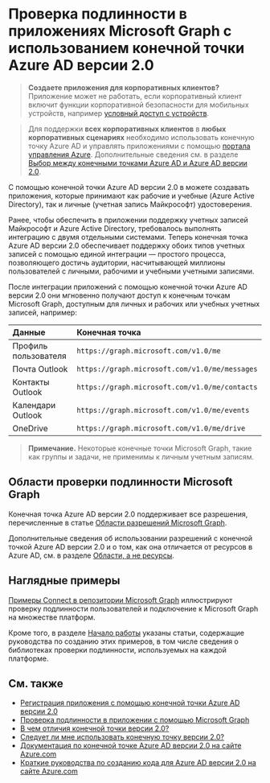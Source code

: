 # <a name="authenticate-microsoft-graph-apps-with-the-azure-ad-v2.0-endpoint"></a>Проверка подлинности в приложениях Microsoft Graph с использованием конечной точки Azure AD версии 2.0

> **Создаете приложения для корпоративных клиентов?** Приложение может не работать, если корпоративный клиент включит функции корпоративной безопасности для мобильных устройств, например <a href="https://azure.microsoft.com/en-us/documentation/articles/active-directory-conditional-access-device-policies/" target="_newtab">условный доступ с устройств</a>.  

> Для поддержки **всех корпоративных клиентов** в **любых корпоративных сценариях** необходимо использовать конечную точку Azure AD и управлять приложениями с помощью [портала управления Azure](https://aka.ms/aadapplist). Дополнительные сведения см. в разделе [Выбор между конечными точками Azure AD и Azure AD версии 2.0](auth_overview.md#deciding-between-azure-ad-and-the-v2-authentication-endpoint).


С помощью конечной точки Azure AD версии 2.0 в можете создавать приложения, которые принимают как рабочие и учебные (Azure Active Directory), так и личные (учетная запись Майкрософт) удостоверения.

Ранее, чтобы обеспечить в приложении поддержку учетных записей Майкрософт и Azure Active Directory, требовалось выполнять интеграцию с двумя отдельными системами. Теперь конечная точка Azure AD версии 2.0 обеспечивает поддержку обоих типов учетных записей с помощью единой интеграции — простого процесса, позволяющего достичь аудитории, насчитывающей миллионы пользователей с личными, рабочими и учебными учетными записями.  

После интеграции приложений с помощью конечной точки Azure AD версии 2.0 они мгновенно получают доступ к конечным точкам Microsoft Graph, доступным для личных и рабочих или учебных учетных записей, например: 

| Данные              | Конечная точка                                       |
|:------------------|:-----------------------------------------------|
| Профиль пользователя      | `https://graph.microsoft.com/v1.0/me`          |
| Почта Outlook      | `https://graph.microsoft.com/v1.0/me/messages` |
| Контакты Outlook  | `https://graph.microsoft.com/v1.0/me/contacts` |
| Календари Outlook | `https://graph.microsoft.com/v1.0/me/events`   |
| OneDrive          | `https://graph.microsoft.com/v1.0/me/drive`    |

 >**Примечание.** Некоторые конечные точки Microsoft Graph, такие как группы и задачи, не применимы к личным учетным записям.  

## <a name="microsoft-graph-authentication-scopes"></a>Области проверки подлинности Microsoft Graph

Конечная точка Azure AD версии 2.0 поддерживает все разрешения, перечисленные в статье [Области разрешений Microsoft Graph](permission_scopes.md). 

Дополнительные сведения об использовании разрешений с конечной точкой Azure AD версии 2.0 и о том, как она отличается от ресурсов в Azure AD, см. в разделе <a href="https://azure.microsoft.com/en-us/documentation/articles/active-directory-v2-compare/#scopes-not-resources" target="_newtab">Области, а не ресурсы</a>.

## <a name="see-it-in-action"></a>Наглядные примеры

[Примеры Connect в репозитории Microsoft Graph](https://github.com/microsoftgraph?utf8=%E2%9C%93&query=connect) иллюстрируют проверку подлинности пользователей и подключение к Microsoft Graph на множестве платформ.

Кроме того, в разделе [Начало работы](http://graph.microsoft.io/en-us/docs/platform/get-started) указаны статьи, содержащие руководства по созданию этих примеров, в том числе сведения о библиотеках проверки подлинности, используемых на каждой платформе.

## <a name="see-also"></a>См. также

- [Регистрация приложения с помощью конечной точки Azure AD версии 2.0](auth_register_app_v2.md)
- [Проверка подлинности в приложении с помощью Microsoft Graph](auth_overview.md)
- <a href="https://azure.microsoft.com/en-us/documentation/articles/active-directory-v2-compare" target="_newtab">В чем отличия конечной точки версии 2.0?</a>
- <a href="https://azure.microsoft.com/en-us/documentation/articles/active-directory-v2-limitations/" target="_newtab">Следует ли мне использовать конечную точку версии 2.0?</a>
- <a href="https://azure.microsoft.com/en-us/documentation/articles/?product=active-directory&term=azure+ad+v2.0" target="_newtab">Документация по конечной точке Azure AD версии 2.0 на сайте Azure.com</a>
- <a href="https://azure.microsoft.com/en-us/documentation/articles/active-directory-v2-app-registration/#build-a-quick-start-app" target="_newtab">Краткие руководства по созданию кода для Azure AD версии 2.0 на сайте Azure.com</a>

